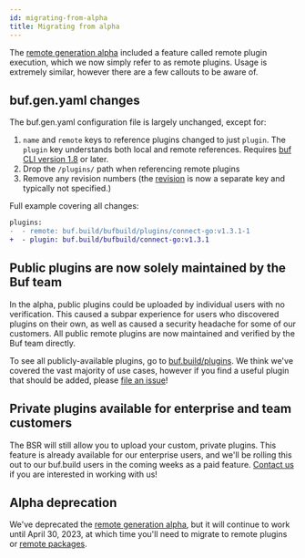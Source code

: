 ```yaml
---
id: migrating-from-alpha
title: Migrating from alpha
---
```


The
[remote generation alpha](../../reference/deprecated/remote-generation/overview.mdx)
included a feature called remote plugin execution, which we now simply refer to
as remote plugins. Usage is extremely similar, however there are a few callouts
to be aware of.

## buf.gen.yaml changes

The buf.gen.yaml configuration file is largely unchanged, except for:

1. `name` and `remote` keys to reference plugins changed to just `plugin`. The
   `plugin` key understands both local and remote references. Requires [buf CLI
   version 1.8][buf-tag-18] or later.
1. Drop the `/plugins/` path when referencing remote plugins
1. Remove any revision numbers (the [revision][buf-gen-yaml-revision] is now a
   separate key and typically not specified.)

Full example covering all changes:

```diff
plugins:
-  - remote: buf.build/bufbuild/plugins/connect-go:v1.3.1-1
+  - plugin: buf.build/bufbuild/connect-go:v1.3.1
```

## Public plugins are now solely maintained by the Buf team

In the alpha, public plugins could be uploaded by individual users with no
verification. This caused a subpar experience for users who discovered plugins
on their own, as well as caused a security headache for some of our customers.
All public remote plugins are now maintained and verified by the Buf team
directly.

To see all publicly-available plugins, go to
[buf.build/plugins](https://buf.build/plugins). We think we've covered the vast
majority of use cases, however if you find a useful plugin that should be added,
please [file an issue][bufbuild-plugins-issue]!

## Private plugins available for enterprise and team customers

The BSR will still allow you to upload your custom, private plugins. This
feature is already available for our enterprise users, and we'll be rolling this
out to our buf.build users in the coming weeks as a paid feature.
[Contact us](mailto:info@buf.build) if you are interested in working with us!

## Alpha deprecation

We've deprecated the
[remote generation alpha](../../reference/deprecated/remote-generation/overview.mdx),
but it will continue to work until April 30, 2023, at which time you'll need to
migrate to remote plugins or [remote packages](../remote-packages/overview.mdx).

[bufbuild-plugins-issue]: https://github.com/bufbuild/plugins/issues/new/choose
[buf-gen-yaml-revision]: https://docs.buf.build/configuration/v1/buf-gen-yaml#revision
[buf-tag-18]: https://github.com/bufbuild/buf/releases/tag/v1.8.0
